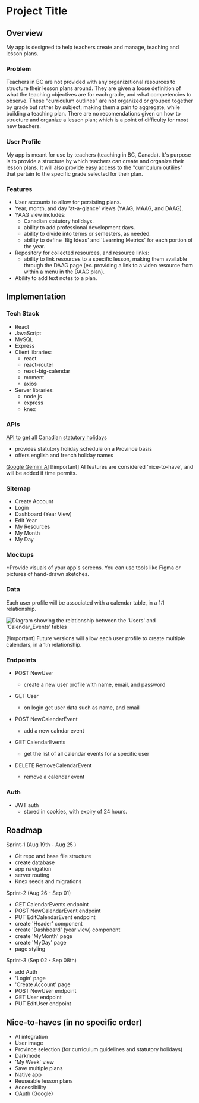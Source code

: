 # Project Title

## Overview

My app is designed to help teachers create and manage, teaching and lesson plans.

### Problem

Teachers in BC are not provided with any organizational resources to structure their lesson plans around. They are given a loose definition of what the teaching objectives are for each grade, and what competencies to observe. These "curriculum outlines" are not organized or grouped together by grade but rather by subject; making them a pain to aggregate, while building a teaching plan. There are no recomendations given on how to structure and organize a lesson plan; which is a point of difficulty for most new teachers.

### User Profile

My app is meant for use by teachers (teaching in BC, Canada). It's purpose is to provide a structure by which teachers can create and organize their lesson plans. It will also provide easy access to the "curriculum outilies" that pertain to the specific grade selected for their plan.

### Features

-   User accounts to allow for persisting plans.
-   Year, month, and day 'at-a-glance' views (YAAG, MAAG, and DAAG).
-   YAAG view includes:
    -   Canadian statutory holidays.
    -   ability to add professional development days.
    -   ability to divide into terms or semesters, as needed.
    -   ability to define 'Big Ideas' and 'Learning Metrics' for each portion of the year.
-   Repository for collected resources, and resource links:
    -   ability to link resources to a specific lesson, making them available through the DAAG page (ex. providing a link to a video resource from within a menu in the DAAG plan).
-   Ability to add text notes to a plan.

## Implementation

### Tech Stack

-   React
-   JavaScript
-   MySQL
-   Express
-   Client libraries:
    -   react
    -   react-router
    -   react-big-calendar
    -   moment
    -   axios
-   Server libraries:
    -   node.js
    -   express
    -   knex

### APIs

[API to get all Canadian statutory holidays](https://canada-holidays.ca/api/v1/)

-   provides statutory holiday schedule on a Province basis
-   offers english and french holiday names

[Google Gemini AI](https://ai.google.dev/gemini-api/docs)
[!important]
AI features are considered 'nice-to-have', and will be added if time permits.

### Sitemap

-   Create Account
-   Login
-   Dashboard (Year View)
-   Edit Year
-   My Resources
-   My Month
-   My Day

### Mockups

\*Provide visuals of your app's screens. You can use tools like Figma or pictures of hand-drawn sketches.

### Data

Each user profile will be associated with a calendar table, in a 1:1 relationship.

![Diagram showing the relationship between the 'Users' and 'Calendar_Events' tables](./db_map.png)

[!important]
Future versions will allow each user profile to create multiple calendars, in a 1:n relationship.

### Endpoints

-   POST NewUser

    -   create a new user profile with name, email, and password

-   GET User

    -   on login get user data such as name, and email

-   POST NewCalendarEvent

    -   add a new calndar event

-   GET CalendarEvents

    -   get the list of all calendar events for a specific user

-   DELETE RemoveCalendarEvent

    -   remove a calendar event

### Auth

-   JWT auth
    -   stored in cookies, with expiry of 24 hours.

## Roadmap

Sprint-1 (Aug 19th - Aug 25 )

-   Git repo and base file structure
-   create database
-   app navigation
-   server routing
-   Knex seeds and migrations

Sprint-2 (Aug 26 - Sep 01)

-   GET CalendarEvents endpoint
-   POST NewCalendarEvent endpoint
-   PUT EditCalendarEvent endpoint
-   create 'Header' component
-   create 'Dashboard' (year view) component
-   create 'MyMonth' page
-   create 'MyDay' page
-   page styling

Sprint-3 (Sep 02 - Sep 08th)

-   add Auth
-   'Login' page
-   'Create Account' page
-   POST NewUser endpoint
-   GET User endpoint
-   PUT EditUser endpoint

## Nice-to-haves (in no specific order)

-   AI integration
-   User image
-   Province selection (for curriculum guidelines and statutory holidays)
-   Darkmode
-   'My Week' view
-   Save multiple plans
-   Native app
-   Reuseable lesson plans
-   Accessibility
-   OAuth (Google)
